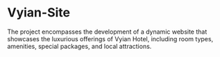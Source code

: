 # Vyian-Site
The project encompasses the development of a dynamic website that showcases the luxurious offerings of Vyian Hotel, including room types, amenities, special packages, and local attractions.
